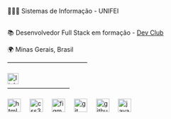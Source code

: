 <p align="left">
  <div style="margin-bottom: 14px;">👨🏻‍💻 Sistemas de Informação - UNIFEI</div><br>
  <div style="margin-bottom: 14px;">📚 Desenvolvedor Full Stack em formação - <a href="https://www.linkedin.com/school/dev-club-devs/posts/?feedView=all">Dev Club</a></div>
  <div style="margin-bottom: 14px;">🌍 Minas Gerais, Brasil</div>
</p>

<hr style="width: 180px; margin: 4px 0 16px 0; border: 0; border-top: 1px solid #ccc;" />

###

<div align="left">
  <a href="https://linktr.ee/moraissdev" target="_blank">
    <img src="https://img.shields.io/static/v1?message=Minhas%20Redes&logo=linktree&label=&color=4493f8&logoColor=white&labelColor=&style=plastic" height="25" alt="linktree logo"/>
  </a>
</div>

<hr style="width: 140px; margin: 8px 0 16px 0; border: 0; border-top: 1px solid #ccc;" />

###

<div align="left">
  <img src="https://skillicons.dev/icons?i=html" height="30" alt="html5 logo"  />
  <img width="12" />
  <img src="https://skillicons.dev/icons?i=css" height="30" alt="css3 logo"  />
  <img width="12" />
  <img src="https://skillicons.dev/icons?i=figma" height="30" alt="figma logo"  />
  <img width="12" />
  <img src="https://skillicons.dev/icons?i=git" height="30" alt="git logo"  />
  <img width="12" />
  <img src="https://skillicons.dev/icons?i=github" height="30" alt="github logo"  />
  <img width="12" />
  <img src="https://skillicons.dev/icons?i=js" height="30" alt="javascript logo"  />
</div>
